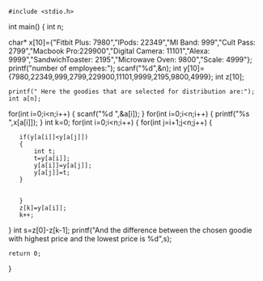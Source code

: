 
    #include <stdio.h>

int main()
{
    int n;
    
   
   char* x[10]={"Fitbit Plus: 7980","IPods: 22349","MI Band: 999","Cult Pass: 2799","Macbook Pro:229900","Digital Camera: 11101","Alexa: 9999","SandwichToaster: 2195","Microwave Oven: 9800","Scale: 4999"};
   printf("number of employees:");
   scanf("%d",&n);
   int y[10]={7980,22349,999,2799,229900,11101,9999,2195,9800,4999};
   int z[10];
   
    printf(" Here the goodies that are selected for distribution are:");
    int a[n];
    
   for(int i=0;i<n;i++)
   {
    scanf("%d ",&a[i]);
   }
   for(int i=0;i<n;i++)
   {
       printf("%s ",x[a[i]]);
   }
   int k=0;
   for(int i=0;i<n;i++)
   {
       for(int j=i+1;j<n;j++)
       {
    
       
       if(y[a[i]]<y[a[j]])
       {
           int t;
           t=y[a[i]];
           y[a[i]]=y[a[j]];
           y[a[j]]=t;
       }
       
       
       }
       z[k]=y[a[i]];
       k++;
       
   }
   int s=z[0]-z[k-1];
   printf("And the difference between the chosen goodie with highest price and the lowest price is %d",s);
   
   
   
   
   
    return 0;
}
